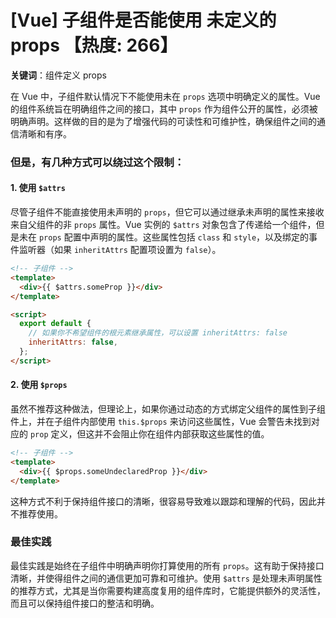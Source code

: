 # [Vue] 子组件是否能使用 未定义的 props 【热度: 266】

**关键词**：组件定义 props

在 Vue 中，子组件默认情况下不能使用未在 `props` 选项中明确定义的属性。Vue 的组件系统旨在明确组件之间的接口，其中 `props` 作为组件公开的属性，必须被明确声明。这样做的目的是为了增强代码的可读性和可维护性，确保组件之间的通信清晰和有序。

### 但是，有几种方式可以绕过这个限制：

#### 1. 使用 `$attrs`

尽管子组件不能直接使用未声明的 `props`，但它可以通过继承未声明的属性来接收来自父组件的非 `props` 属性。Vue 实例的 `$attrs` 对象包含了传递给一个组件，但是未在 `props` 配置中声明的属性。这些属性包括 `class` 和 `style`，以及绑定的事件监听器（如果 `inheritAttrs` 配置项设置为 `false`）。

```html
<!-- 子组件 -->
<template>
  <div>{{ $attrs.someProp }}</div>
</template>

<script>
  export default {
    // 如果你不希望组件的根元素继承属性，可以设置 inheritAttrs: false
    inheritAttrs: false,
  };
</script>
```

#### 2. 使用 `$props`

虽然不推荐这种做法，但理论上，如果你通过动态的方式绑定父组件的属性到子组件上，并在子组件内部使用 `this.$props` 来访问这些属性，Vue 会警告未找到对应的 `prop` 定义，但这并不会阻止你在组件内部获取这些属性的值。

```html
<!-- 子组件 -->
<template>
  <div>{{ $props.someUndeclaredProp }}</div>
</template>
```

这种方式不利于保持组件接口的清晰，很容易导致难以跟踪和理解的代码，因此并不推荐使用。

### 最佳实践

最佳实践是始终在子组件中明确声明你打算使用的所有 `props`。这有助于保持接口清晰，并使得组件之间的通信更加可靠和可维护。使用 `$attrs` 是处理未声明属性的推荐方式，尤其是当你需要构建高度复用的组件库时，它能提供额外的灵活性，而且可以保持组件接口的整洁和明确。